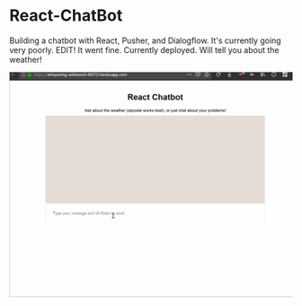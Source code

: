 # React-ChatBot
Building a chatbot with React, Pusher, and Dialogflow.  It's currently going very poorly.  EDIT!  It went fine.  Currently deployed.  Will tell you about the weather!


![](ReactChatBox.gif)
